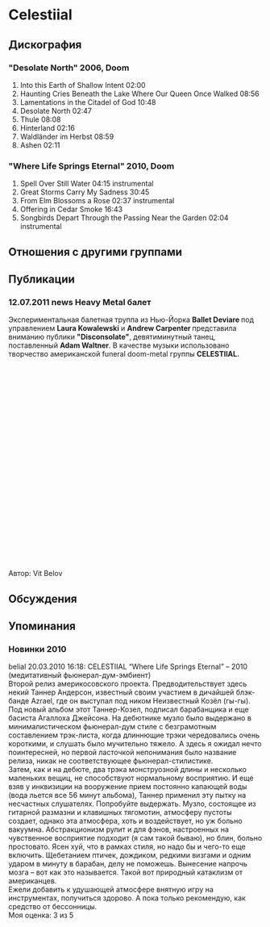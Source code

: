 # Celestiial



## Дискография

### "Desolate North" 2006, Doom

1. Into this Earth of Shallow Intent  02:00 
2. Haunting Cries Beneath the Lake Where Our Queen Once Walked  08:56   
3. Lamentations in the Citadel of God  10:48  
4. Desolate North  02:47 
5. Thule  08:08   
6. Hinterland  02:16
7. Waldl&#228;nder im Herbst  08:59  
8. Ashen  02:11 

### "Where Life Springs Eternal" 2010, Doom

1. Spell Over Still Water  04:15   instrumental  
2. Great Storms Carry My Sadness  30:45 
3. From Elm Blossoms a Rose  02:37   instrumental  
4. Offering in Cedar Smoke  16:43   
5. Songbirds Depart Through the Passing Near the Garden  02:04   instrumental  


## Отношения с другими группами


## Публикации

### 12.07.2011 news Heavy Metal балет

<P>Экспериментальная балетная труппа из Нью-Йорка <STRONG>Ballet Deviare </STRONG>под управлением <STRONG>Laura Kowalewski</STRONG> и <STRONG>Andrew Carpenter </STRONG>представила вниманию публики <STRONG>"Disconsolate"</STRONG>, девятиминутный танец, поставленный <STRONG>Adam Waltner</STRONG>. В качестве музыки использовано творчество американской funeral doom-metal группы <STRONG>CELESTIIAL.</STRONG></P>
<P>
<CENTER>
<OBJECT style="WIDTH: 640px; HEIGHT: 390px"><PARAM NAME="movie" VALUE="http://www.youtube.com/v/-WmjG9gBUTI?version=3"><PARAM NAME="allowFullScreen" VALUE="true"><PARAM NAME="allowScriptAccess" VALUE="always">
<embed src="http://www.youtube.com/v/-WmjG9gBUTI?version=3" type="application/x-shockwave-flash" allowfullscreen="true" allowScriptAccess="always" width="640" height="390"></OBJECT>
<P></P></CENTER>
Автор: Vit Belov


## Обсуждения


## Упоминания

### Новинки 2010

belial 20.03.2010 16:18:
CELESTIIAL “Where Life Springs Eternal” – 2010 (медитативный фьюнерал-дум-эмбиент)<BR>Второй релиз америкосовского проекта. Предводительствует здесь некий Таннер Андерсон, известный своим участием в дичайшей блэк-банде Azrael, где он выступал под ником Неизвестный Козёл (гы-гы). Под новый альбом этот Таннер-Козел, подписал барабанщика и еще басиста Агаллоха Джейсона. На дебютнике музло было выдержано в минималистическом фьюнерал-дум стиле с безграмотным составлением трэк-листа, когда длиннющие трэки чередовались очень короткими, и слушать было мучительно тяжело. А здесь я ожидал нечто поинтересней, но первой ласточкой непонимания было название релиза, никак не соответствующее фьюнерал-стилистике. <BR>Затем, как и на дебюте, два трэка монструозной длины и несколько маленьких вещиц, не способствуют нормальному восприятию. И еще взяв у инквизиции на вооружение прием постоянно капающей воды (вода льется все 56 минут альбома), Таннер применил эту пытку на несчастных слушателях. Попробуйте выдержать. Музло, состоящее из гитарной размазни и клавишных тягомотин, атмосферу пустоты создает, однако эта атмосфера, хоть и воздействует, но уж больно вакуумна. Абстракционизм рулит и для фэнов, настроенных на чувственное восприятие подходит (я сам такой бываю), но блин, больно простовато. Ясен хуй, что в рамках стиля, но надо бы и чего-то еще включить. Щебетанием птичек, дождиком, редкими визгами и одним ударом в минуту в барабан, делу не поможешь. Вынесение напрочь мозга – вот как это называется. Такой вот природный катаклизм от американцев. <BR>Ежели добавить к удушающей атмосфере внятную игру на инструментах, получиться здорово. А пока только рекомендую, как средство от бессонницы.<BR>Моя оценка: 3 из 5     <BR>

